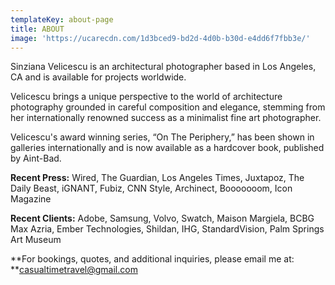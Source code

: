 ```yaml
---
templateKey: about-page
title: ABOUT
image: 'https://ucarecdn.com/1d3bced9-bd2d-4d0b-b30d-e4dd6f7fbb3e/'
---
```

Sinziana Velicescu is an architectural photographer based in Los Angeles, CA and is available for projects worldwide. 

Velicescu brings a unique perspective to the world of architecture photography grounded in careful composition and elegance, stemming from her internationally renowned success as a minimalist fine art photographer. 

Velicescu's award winning series, “On The Periphery,” has been shown in galleries internationally and is now available as a hardcover book, published by Aint-Bad.

**Recent Press:** Wired, The Guardian, Los Angeles Times, Juxtapoz, The Daily Beast, iGNANT, Fubiz, CNN Style, Archinect, Booooooom, Icon Magazine

**Recent Clients:** Adobe, Samsung, Volvo, Swatch, Maison Margiela, BCBG Max Azria, Ember Technologies, Shildan, IHG, StandardVision, Palm Springs Art Museum

**For bookings, quotes, and additional inquiries, please email me at: **casualtimetravel@gmail.com
